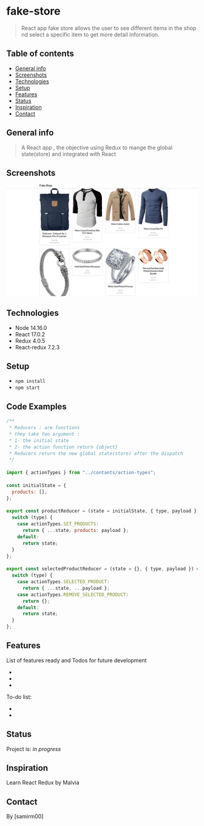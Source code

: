 # fake-store

> React app fake store allows the user to see different items in the shop nd select a specific item to get more detail information.

## Table of contents

- [General info](#general-info)
- [Screenshots](#screenshots)
- [Technologies](#technologies)
- [Setup](#setup)
- [Features](#features)
- [Status](#status)
- [Inspiration](#inspiration)
- [Contact](#contact)

## General info

> A React app , the objective using Redux to mange the global state(store) and integrated with React

## Screenshots

![Example screenshot](./Screenshot.png)

## Technologies

- Node 14.16.0
- React 17.0.2
- Redux 4.0.5
- React-redux 7.2.3

## Setup

- `npm install `
- `npm start`

## Code Examples

```js
/**
 * Reducers : are functions
 * they take two argument :
 * 1- the initial state
 * 2- the action function return {object}
 * Reducers return the new global state(store) after the dispatch
 */

import { actionTypes } from "../contants/action-types";

const initialState = {
  products: [],
};

export const productReducer = (state = initialState, { type, payload }) => {
  switch (type) {
    case actionTypes.SET_PRODUCTS:
      return { ...state, products: payload };
    default:
      return state;
  }
};

export const selectedProductReducer = (state = {}, { type, payload }) => {
  switch (type) {
    case actionTypes.SELECTED_PRODUCT:
      return { ...state, ...payload };
    case actionTypes.REMOVE_SELECTED_PRODUCT:
      return {};
    default:
      return state;
  }
};
```

## Features

List of features ready and Todos for future development

-
-
-

To-do list:

-
-

## Status

Project is: _in progress_

## Inspiration

Learn React Redux by Malvia

## Contact

By [samirm00]
